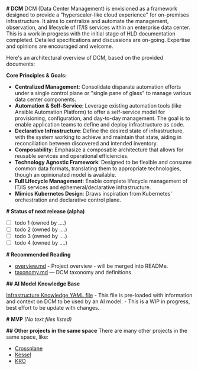 **# DCM**
DCM (Data Center Management) is envisioned as a framework designed to provide a "hyperscaler-like cloud experience" for on-premises infrastructure. It aims to centralize and automate the management, observation, and lifecycle of IT/IS services within an enterprise data center. This is a work in progress with the initial stage of HLD documentation completed. Detailed specifications and discussions are on-going. Expertise and opinions are encouraged and welcome.
  
Here's an architectural overview of DCM, based on the provided documents:
  
**Core Principles & Goals:**
  
* **Centralized Management**: Consolidate disparate automation efforts under a single control plane or "single pane of glass" to manage various data center components.
* **Automation & Self-Service**: Leverage existing automation tools (like Ansible Automation Platform) to offer a self-service model for provisioning, configuration, and day-to-day management. The goal is to enable application teams to define and deploy infrastructure as code.
* **Declarative Infrastructure**: Define the desired state of infrastructure, with the system working to achieve and maintain that state, aiding in reconciliation between discovered and intended inventory.
* **Composability**: Emphasize a composable architecture that allows for reusable services and operational efficiencies.
* **Technology Agnostic Framework**: Designed to be flexible and consume common data formats, translating them to appropriate technologies, though an opinionated model is available.
* **Full Lifecycle Management**: Enable complete lifecycle management of IT/IS services and ephemeral/declarative infrastructure.
* **Mimics Kubernetes Design**: Draws inspiration from Kubernetes' orchestration and declarative control plane.
  
**# Status of next release (alpha)**
  
- [ ] todo 1 (owned by ....)
- [ ] todo 2 (owned by ....)
- [ ] todo 3 (owned by ....)
- [ ] todo 4 (owned by ....)
  
**# Recommended Reading**
- [overview.md](overview.md) - Project overview - will be merged into READMe.
- [taxonomy.md](./taxonomy/) — DCM taxonomy and definitions

**## AI Model Knowledge Base**

[Infrastructure Knowledge YAML file](architecture/infrastructure_knowledge.yaml) - This file is pre-loaded with information and context on DCM to be used by an AI model. - This is a WIP in progress, best effort to be update with changes.
  
**# MVP**
_(No text files listed)_
  
**## Other projects in the same space**
There are many other projects in the same space, like:
  
* [Crossplane](https://crossplane.io)
* [Kessel](https://github.com/project-kessel)
* [KRO](https://kro.run)